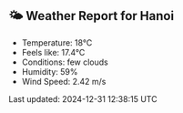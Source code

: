 <!-- WEATHER-START -->
## 🌤 Weather Report for Hanoi

- Temperature: 18°C
- Feels like: 17.4°C
- Conditions: few clouds
- Humidity: 59%
- Wind Speed: 2.42 m/s

Last updated: 2024-12-31 12:38:15 UTC
<!-- WEATHER-END -->

